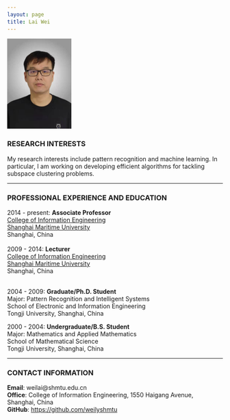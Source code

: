 ```yaml
---
layout: page
title: Lai Wei
---
```


<div class="container">
    <div class="row-fluid">
        <div class="span2">
        <a href="assets/LaiWei.jpg">
            <img src="assets/LaiWei.jpg" height="210" width="150" title="Lai Wei" alt="Lai Wei"/>
        </a>
        </div>
    </div>
</div>


### RESEARCH INTERESTS

My research interests include pattern recognition and machine learning. In particular, I am working on developing efficient algorithms for tackling subspace clustering problems.

---

### PROFESSIONAL EXPERIENCE AND EDUCATION
<div class="container">
    <div class="row-fluid">
            2014 - present:  <b>Associate Professor</b><br/>
            <a href="https://cie.shmtu.edu.cn/">College of Information Engineering</a><br/>
            <a href="https://www.shmtu.edu.cn/">Shanghai Maritime University</a><br/>
            Shanghai, China <br/><br/>
    </div>
</div>

<div class="container">
    <div class="row-fluid">
            2009 - 2014:  <b>Lecturer</b><br/>
            <a href="https://cie.shmtu.edu.cn/">College of Information Engineering</a><br/>
            <a href="https://www.shmtu.edu.cn/">Shanghai Maritime University</a><br/>
            Shanghai, China <br/><br/>
    </div>
</div>


2004 - 2009:  <b>Graduate/Ph.D. Student</b><br/>
    Major: Pattern Recognition and Intelligent Systems<br/>
    School of Electronic and Information Engineering<br/>
    Tongji University, Shanghai, China<br/>


2000 - 2004:  <b>Undergraduate/B.S. Student</b><br/>
    Major: Mathematics and Applied Mathematics<br/>
    School of Mathematical Science<br/>
    Tongji University, Shanghai, China<br/>

---

### CONTACT INFORMATION

<div class="container">
    <div class="row-fluid">
            <b>Email</b>: weilai@shmtu.edu.cn<br/>
            <b>Office</b>: College of Information Engineering, 1550 Haigang Avenue, Shanghai, China<br/>
            <b>GitHub</b>: <a href="https://github.com/weilyshmtu">https://github.com/weilyshmtu</a><br/>
    </div>
</div>
